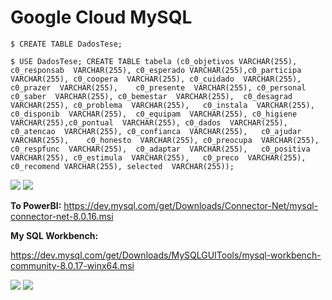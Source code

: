 # Google Cloud MySQL

```
$ CREATE TABLE DadosTese; 

$ USE DadosTese; CREATE TABLE tabela (c0_objetivos VARCHAR(255),	c0_responsab  VARCHAR(255),	c0_esperado VARCHAR(255),c0_participa  VARCHAR(255), c0_coopera  VARCHAR(255), c0_cuidado  VARCHAR(255),	c0_prazer  VARCHAR(255),	c0_presente  VARCHAR(255), c0_personal	c0_saber  VARCHAR(255),	c0_bemestar  VARCHAR(255),	c0_desagrad  VARCHAR(255), c0_problema  VARCHAR(255),	c0_instala  VARCHAR(255),	c0_disponib  VARCHAR(255),	c0_equipam  VARCHAR(255), c0_higiene	  VARCHAR(255),c0_pontual  VARCHAR(255), c0_dados  VARCHAR(255),	c0_atencao  VARCHAR(255), c0_confianca  VARCHAR(255),	c0_ajudar  VARCHAR(255),	c0_honesto  VARCHAR(255), c0_preocupa  VARCHAR(255),	c0_respfunc  VARCHAR(255),	c0_adaptar  VARCHAR(255),	c0_positiva  VARCHAR(255), c0_estimula  VARCHAR(255),	c0_preco  VARCHAR(255),	c0_recomend	VARCHAR(255), selected  VARCHAR(255));
```

<img src=https://github.com/RubensZimbres/Repo-2019/blob/master/Google-Cloud-MySQL/Pics/SQL_instance.png>  

<img src=https://github.com/RubensZimbres/Repo-2019/blob/master/Google-Cloud-MySQL/Pics/Cloud_SQL.png>  

<b>To PowerBI:</b> https://dev.mysql.com/get/Downloads/Connector-Net/mysql-connector-net-8.0.16.msi  

<b>My SQL Workbench:</b>

https://dev.mysql.com/get/Downloads/MySQLGUITools/mysql-workbench-community-8.0.17-winx64.msi

<img src=https://github.com/RubensZimbres/Repo-2019/blob/master/Google-Cloud-MySQL/Pics/mysql01.png>  

<img src=https://github.com/RubensZimbres/Repo-2019/blob/master/Google-Cloud-MySQL/Pics/mysql_03.PNG>  
